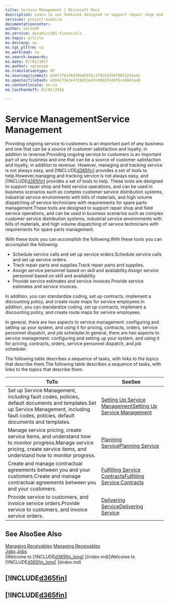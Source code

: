 ```yaml
---
title: Service Management | Microsoft Docs
description: Learn to use features designed to support repair shop and field service operations.
services: project-madeira
documentationcenter: 
author: SorenGP
ms.service: dynamics365-financials
ms.topic: article
ms.devlang: na
ms.tgt_pltfrm: na
ms.workload: na
ms.search.keywords: 
ms.date: 07/01/2017
ms.author: sgroespe
ms.translationtype: HT
ms.sourcegitcommit: b34f276a764f0e828fbc1f015429df9852242a4c
ms.openlocfilehash: eb04273e3e4f28d33e4fe99627ed4fbc44942aa0
ms.contentlocale: en-ca
ms.lasthandoff: 02/02/2018

---
```

# <a name="service-management"></a><span data-ttu-id="c770c-103">Service Management</span><span class="sxs-lookup"><span data-stu-id="c770c-103">Service Management</span></span>
<span data-ttu-id="c770c-104">Providing ongoing service to customers is an important part of any business and one that can be a source of customer satisfaction and loyalty, in addition to revenue.</span><span class="sxs-lookup"><span data-stu-id="c770c-104">Providing ongoing service to customers is an important part of any business and one that can be a source of customer satisfaction and loyalty, in addition to revenue.</span></span> <span data-ttu-id="c770c-105">However, managing and tracking service is not always easy, and [!INCLUDE[d365fin](includes/d365fin_md.md)] provides a set of tools to help.</span><span class="sxs-lookup"><span data-stu-id="c770c-105">However,managing and tracking service is not always easy, and [!INCLUDE[d365fin](includes/d365fin_md.md)] provides a set of tools to help.</span></span> <span data-ttu-id="c770c-106">These tools are designed to support repair shop and field service operations, and can be used in business scenarios such as complex customer service distribution systems, industrial service environments with bills of materials, and high volume dispatching of service technicians with requirements for spare parts management.</span><span class="sxs-lookup"><span data-stu-id="c770c-106">These tools are designed to support repair shop and field service operations, and can be used in business scenarios such as complex customer service distribution systems, industrial service environments with bills of materials, and high volume dispatching of service technicians with requirements for spare parts management.</span></span>  

 <span data-ttu-id="c770c-107">With these tools you can accomplish the following:</span><span class="sxs-lookup"><span data-stu-id="c770c-107">With these tools you can accomplish the following:</span></span>  

* <span data-ttu-id="c770c-108">Schedule service calls and set up service orders.</span><span class="sxs-lookup"><span data-stu-id="c770c-108">Schedule service calls and set up service orders.</span></span>  
* <span data-ttu-id="c770c-109">Track repair parts and supplies.</span><span class="sxs-lookup"><span data-stu-id="c770c-109">Track repair parts and supplies.</span></span>  
* <span data-ttu-id="c770c-110">Assign service personnel based on skill and availability.</span><span class="sxs-lookup"><span data-stu-id="c770c-110">Assign service personnel based on skill and availability.</span></span>  
* <span data-ttu-id="c770c-111">Provide service estimates and service invoices.</span><span class="sxs-lookup"><span data-stu-id="c770c-111">Provide service estimates and service invoices.</span></span>  

<span data-ttu-id="c770c-112">In addition, you can standardize coding, set up contracts, implement a discounting policy, and create route maps for service employees.</span><span class="sxs-lookup"><span data-stu-id="c770c-112">In addition, you can standardize coding, set up contracts, implement a discounting policy, and create route maps for service employees.</span></span>  

<span data-ttu-id="c770c-113">In general, there are two aspects to service management: configuring and setting up your system, and using it for pricing, contracts, orders, service personnel dispatch, and job scheduler.</span><span class="sxs-lookup"><span data-stu-id="c770c-113">In general, there are two aspects to service management: configuring and setting up your system, and using it for pricing, contracts, orders, service personnel dispatch, and job scheduler.</span></span>  

<span data-ttu-id="c770c-114">The following table describes a sequence of tasks, with links to the topics that describe them.</span><span class="sxs-lookup"><span data-stu-id="c770c-114">The following table describes a sequence of tasks, with links to the topics that describe them.</span></span>   

|<span data-ttu-id="c770c-115">**To**</span><span class="sxs-lookup"><span data-stu-id="c770c-115">**To**</span></span>|<span data-ttu-id="c770c-116">**See**</span><span class="sxs-lookup"><span data-stu-id="c770c-116">**See**</span></span>|  
|------------|-------------|  
|<span data-ttu-id="c770c-117">Set up Service Management, including fault codes, policies, default documents and templates.</span><span class="sxs-lookup"><span data-stu-id="c770c-117">Set up Service Management, including fault codes, policies, default documents and templates.</span></span>|[<span data-ttu-id="c770c-118">Setting Up Service Management</span><span class="sxs-lookup"><span data-stu-id="c770c-118">Setting Up Service Management</span></span>](service-setup-service.md)|  
|<span data-ttu-id="c770c-119">Manage service pricing, create service items, and understand how to monitor progress.</span><span class="sxs-lookup"><span data-stu-id="c770c-119">Manage service pricing, create service items, and understand how to monitor progress.</span></span>|[<span data-ttu-id="c770c-120">Planning Service</span><span class="sxs-lookup"><span data-stu-id="c770c-120">Planning Service</span></span>](service-plan-service.md)|  
|<span data-ttu-id="c770c-121">Create and manage contractual agreements between you and your customers.</span><span class="sxs-lookup"><span data-stu-id="c770c-121">Create and manage contractual agreements between you and your customers.</span></span>|[<span data-ttu-id="c770c-122">Fulfilling Service Contracts</span><span class="sxs-lookup"><span data-stu-id="c770c-122">Fulfilling Service Contracts</span></span>](service-fulfill-service-contracts.md)|  
|<span data-ttu-id="c770c-123">Provide service to customers, and invoice service orders.</span><span class="sxs-lookup"><span data-stu-id="c770c-123">Provide service to customers, and invoice service orders.</span></span>|[<span data-ttu-id="c770c-124">Delivering Service</span><span class="sxs-lookup"><span data-stu-id="c770c-124">Delivering Service</span></span>](service-deliver-service.md)|  

## <a name="see-also"></a><span data-ttu-id="c770c-125">See Also</span><span class="sxs-lookup"><span data-stu-id="c770c-125">See Also</span></span>  
<span data-ttu-id="c770c-126">[Managing Receivables](receivables-manage-receivables.md) </span><span class="sxs-lookup"><span data-stu-id="c770c-126">[Managing Receivables](receivables-manage-receivables.md) </span></span>  
<span data-ttu-id="c770c-127">[Jobs](projects-how-create-jobs.md) </span><span class="sxs-lookup"><span data-stu-id="c770c-127">[Jobs](projects-how-create-jobs.md) </span></span>  
<span data-ttu-id="c770c-128">[Welcome to [!INCLUDE[d365fin_long](includes/d365fin_long_md.md)] ](index.md)</span><span class="sxs-lookup"><span data-stu-id="c770c-128">[Welcome to [!INCLUDE[d365fin_long](includes/d365fin_long_md.md)] ](index.md)</span></span>

## [!INCLUDE[d365fin](includes/free_trial_md.md)]  
## [!INCLUDE[d365fin](includes/training_link_md.md)]

